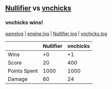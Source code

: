 ## [Nullifier](<../../Nullifier/README.md>) vs [vnchicks](<../../vnchicks/README.md>)
### vnchicks wins!

[gamelog](<gamelog.json>) | [engine log](<engine>) | [Nullifier log](<Nullifier>) | [vnchicks log](<vnchicks>)

|              | Nullifier | vnchicks |
| ------------ | --------- | -------- |
| Wins         |        +0 |       +1 |
| Score        |        20 |      400 |
| Points Spent |      1000 |     1000 |
| Damage       |        60 |       24 |
